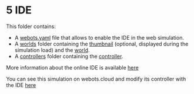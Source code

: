 # 5 IDE
This folder contains:
 - A [webots.yaml](webots.yaml) file that allows to enable the IDE in the web simulation.
 - A [worlds](worlds) folder containing the [thumbnail](worlds/.robotino_demo.jpg) (optional, displayed during the simulation load) and the [world](worlds/robotino_demo.wbt).
 - A [controllers](controllers) folder containing the [controller](controllers/robotino3/robotino3.py).

More information about the online IDE is available [here](https://www.cyberbotics.com/doc/guide/setup-a-webots-project-repository#running-a-simulation)

You can see this simulation on webots.cloud and modify its controller with the IDE [here](https://webots.cloud/run?version=R2022b&url=https://github.com/cyberbotics/webots-cloud-simulation-demos/blob/main/5_IDE/worlds/robotino_demo.wbt)
